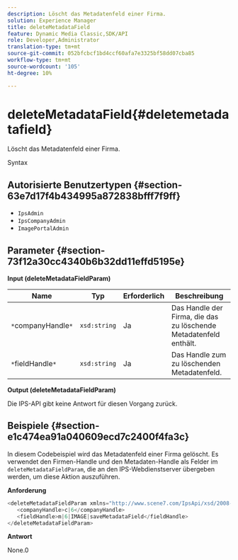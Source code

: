 ```yaml
---
description: Löscht das Metadatenfeld einer Firma.
solution: Experience Manager
title: deleteMetadataField
feature: Dynamic Media Classic,SDK/API
role: Developer,Administrator
translation-type: tm+mt
source-git-commit: 052bfcbcf1bd4ccf60afa7e3325bf58dd07cba85
workflow-type: tm+mt
source-wordcount: '105'
ht-degree: 10%

---
```



# deleteMetadataField{#deletemetadatafield}

Löscht das Metadatenfeld einer Firma.

Syntax

## Autorisierte Benutzertypen {#section-63e7d17f4b434995a872838bfff7f9ff}

* `IpsAdmin`
* `IpsCompanyAdmin`
* `ImagePortalAdmin`

## Parameter {#section-73f12a30cc4340b6b32dd11effd5195e}

**Input (deleteMetadataFieldParam)**

| Name | Typ | Erforderlich | Beschreibung |
|---|---|---|---|
| `*`companyHandle`*` | `xsd:string` | Ja | Das Handle der Firma, die das zu löschende Metadatenfeld enthält. |
| `*`fieldHandle`*` | `xsd:string` | Ja | Das Handle zum zu löschenden Metadatenfeld. |

**Output (deleteMetadataFieldParam)**

Die IPS-API gibt keine Antwort für diesen Vorgang zurück.

## Beispiele {#section-e1c474ea91a040609ecd7c2400f4fa3c}

In diesem Codebeispiel wird das Metadatenfeld einer Firma gelöscht. Es verwendet den Firmen-Handle und den Metadaten-Handle als Felder im `deleteMetadataFieldParam`, die an den IPS-Webdienstserver übergeben werden, um diese Aktion auszuführen.

**Anforderung**

```java
<deleteMetadataFieldParam xmlns="http://www.scene7.com/IpsApi/xsd/2008-01-15">
   <companyHandle>c|6</companyHandle>
   <fieldHandle>m|6|IMAGE|saveMetadataField</fieldHandle>
</deleteMetadataFieldParam>
```

**Antwort**

None.0
